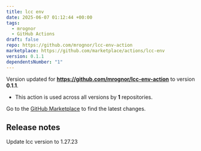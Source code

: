 ```yaml
---
title: lcc env
date: 2025-06-07 01:12:44 +00:00
tags:
  - mrognor
  - GitHub Actions
draft: false
repo: https://github.com/mrognor/lcc-env-action
marketplace: https://github.com/marketplace/actions/lcc-env
version: 0.1.1
dependentsNumber: "1"
---
```



Version updated for **https://github.com/mrognor/lcc-env-action** to version **0.1.1**.
- This action is used across all versions by **1** repositories.

Go to the [GitHub Marketplace](https://github.com/marketplace/actions/lcc-env) to find the latest changes.

## Release notes

Update lcc version to 1.27.23
